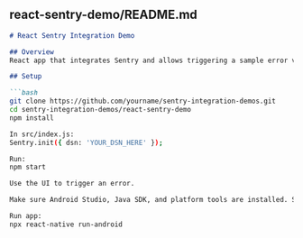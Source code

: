 ## react-sentry-demo/README.md

```markdown
# React Sentry Integration Demo

## Overview
React app that integrates Sentry and allows triggering a sample error via button click.

## Setup

```bash
git clone https://github.com/yourname/sentry-integration-demos.git
cd sentry-integration-demos/react-sentry-demo
npm install

In src/index.js:
Sentry.init({ dsn: 'YOUR_DSN_HERE' });

Run:
npm start

Use the UI to trigger an error.

Make sure Android Studio, Java SDK, and platform tools are installed. Set up AVD and JAVA_HOME.

Run app:
npx react-native run-android

